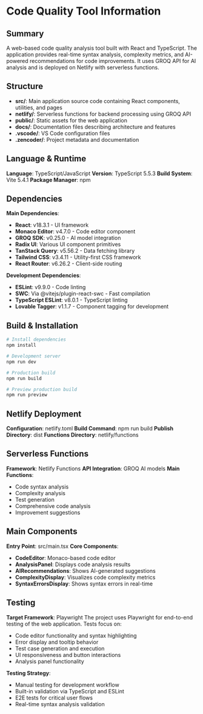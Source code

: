 # Code Quality Tool Information

## Summary
A web-based code quality analysis tool built with React and TypeScript. The application provides real-time syntax analysis, complexity metrics, and AI-powered recommendations for code improvements. It uses GROQ API for AI analysis and is deployed on Netlify with serverless functions.

## Structure
- **src/**: Main application source code containing React components, utilities, and pages
- **netlify/**: Serverless functions for backend processing using GROQ API
- **public/**: Static assets for the web application
- **docs/**: Documentation files describing architecture and features
- **.vscode/**: VS Code configuration files
- **.zencoder/**: Project metadata and documentation

## Language & Runtime
**Language**: TypeScript/JavaScript
**Version**: TypeScript 5.5.3
**Build System**: Vite 5.4.1
**Package Manager**: npm

## Dependencies
**Main Dependencies**:
- **React**: v18.3.1 - UI framework
- **Monaco Editor**: v4.7.0 - Code editor component
- **GROQ SDK**: v0.25.0 - AI model integration
- **Radix UI**: Various UI component primitives
- **TanStack Query**: v5.56.2 - Data fetching library
- **Tailwind CSS**: v3.4.11 - Utility-first CSS framework
- **React Router**: v6.26.2 - Client-side routing

**Development Dependencies**:
- **ESLint**: v9.9.0 - Code linting
- **SWC**: Via @vitejs/plugin-react-swc - Fast compilation
- **TypeScript ESLint**: v8.0.1 - TypeScript linting
- **Lovable Tagger**: v1.1.7 - Component tagging for development

## Build & Installation
```bash
# Install dependencies
npm install

# Development server
npm run dev

# Production build
npm run build

# Preview production build
npm run preview
```

## Netlify Deployment
**Configuration**: netlify.toml
**Build Command**: npm run build
**Publish Directory**: dist
**Functions Directory**: netlify/functions

## Serverless Functions
**Framework**: Netlify Functions
**API Integration**: GROQ AI models
**Main Functions**:
- Code syntax analysis
- Complexity analysis
- Test generation
- Comprehensive code analysis
- Improvement suggestions

## Main Components
**Entry Point**: src/main.tsx
**Core Components**:
- **CodeEditor**: Monaco-based code editor
- **AnalysisPanel**: Displays code analysis results
- **AIRecommendations**: Shows AI-generated suggestions
- **ComplexityDisplay**: Visualizes code complexity metrics
- **SyntaxErrorsDisplay**: Shows syntax errors in real-time

## Testing
**Target Framework**: Playwright
The project uses Playwright for end-to-end testing of the web application. Tests focus on:
- Code editor functionality and syntax highlighting
- Error display and tooltip behavior
- Test case generation and execution
- UI responsiveness and button interactions
- Analysis panel functionality

**Testing Strategy**:
- Manual testing for development workflow
- Built-in validation via TypeScript and ESLint
- E2E tests for critical user flows
- Real-time syntax analysis validation